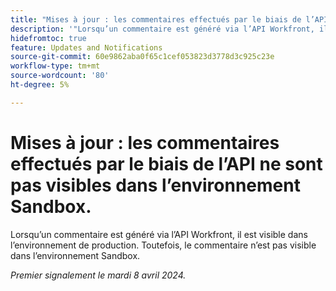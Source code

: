 ```yaml
---
title: "Mises à jour : les commentaires effectués par le biais de l’API ne sont pas visibles dans l’environnement Sandbox"
description: '"Lorsqu’un commentaire est généré via l’API Workfront, il est visible dans l’environnement de production. Toutefois, le commentaire n’est pas visible dans l’environnement Sandbox.          »'
hidefromtoc: true
feature: Updates and Notifications
source-git-commit: 60e9862aba0f65c1cef053823d3778d3c925c23e
workflow-type: tm+mt
source-wordcount: '80'
ht-degree: 5%

---
```



# Mises à jour : les commentaires effectués par le biais de l’API ne sont pas visibles dans l’environnement Sandbox.

Lorsqu’un commentaire est généré via l’API Workfront, il est visible dans l’environnement de production. Toutefois, le commentaire n’est pas visible dans l’environnement Sandbox.

_Premier signalement le mardi 8 avril 2024._
